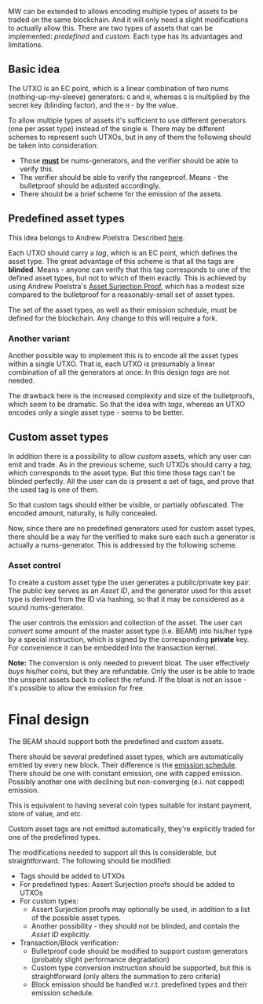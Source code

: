 MW can be extended to allows encoding multiple types of assets to be traded on the same blockchain. And it will only need a slight modifications to actually allow this.
There are two types of assets that can be implemented: _predefined_ and _custom_. Each type has its advantages and limitations.

## Basic idea

The UTXO is an EC point, which is a linear combination of two nums (nothing-up-my-sleeve) generators: `G` and `H`, whereas `G` is multiplied by the secret key (blinding factor), and the `H` - by the value.

To allow multiple types of assets it's sufficient to use different generators (one per asset type) instead of the single `H`. There may be different schemes to represent such UTXOs, but in any of them the following should be taken into consideration:

* Those <u>**must**</u> be nums-generators, and the verifier should be able to verify this.
* The verifier should be able to verify the rangeproof. Means - the bulletproof should be adjusted accordingly.
* There should be a brief scheme for the emission of the assets.

## Predefined asset types

This idea belongs to Andrew Poelstra. Described [here](https://blockstream.com/2017/04/03/blockstream-releases-elements-confidential-assets.html).

Each UTXO should carry a _tag_, which is an EC point, which defines the asset type. The great advantage of this scheme is that all the tags are **blinded**. Means - anyone can verify that this tag corresponds to one of the defined asset types, but not to which of them exactly. This is achieved by using Andrew Poelstra's <u>Asset Surjection Proof</u>, which has a modest size compared to the bulletproof for a reasonably-small set of asset types.

The set of the asset types, as well as their emission schedule, must be defined for the blockchain. Any change to this will require a fork.

### Another variant

Another possible way to implement this is to encode all the asset types within a single UTXO. That is, each UTXO is presumably a linear combination of all the generators at once. In this design _tags_ are not needed.

The drawback here is the increased complexity and size of the bulletproofs, which seem to be dramatic. So that the idea with _tags_, whereas an UTXO encodes only a single asset type - seems to be better.

## Custom asset types

In addition there is a possibility to allow _custom_ assets, which any user can emit and trade. As in the previous scheme, such UTXOs should carry a _tag_, which corresponds to the asset type. But this time those tags can't be blinded perfectly. All the user can do is present a set of tags, and prove that the used tag is one of them.

So that custom tags should either be visible, or partially obfuscated. The encoded amount, naturally, is fully concealed.

Now, since there are no predefined generators used for custom asset types, there should be a way for the verified to make sure each such a generator is actually a nums-generator. This is addressed by the following scheme.

### Asset control

To create a custom asset type the user generates a public/private key pair. The public key serves as an _Asset ID_, and the generator used for this asset type is derived from the ID via hashing, so that it may be considered as a sound nums-generator.

The user controls the emission and collection of the asset. The user can _convert_ some amount of the master asset type (i.e. BEAM) into his/her type by a special instruction, which is signed by the corresponding **private** key. For convenience it can be embedded into the transaction kernel.

**Note:** The conversion is only needed to prevent bloat. The user effectively _buys_ his/her coins, but they are refundable. Only the user is be able to trade the unspent assets back to collect the refund. If the bloat is not an issue - it's possible to allow the emission for free.

# Final design

The BEAM should support both the predefined and custom assets.

There should be several predefined asset types, which are automatically emitted by every new block. Their difference is the <u>emission schedule</u>. There should be one with constant emission, one with capped emission. Possibly another one with declining but non-converging (e.i. not capped) emission.

This is equivalent to having several coin types suitable for instant payment, store of value, and etc.

Custom asset tags are not emitted automatically, they're explicitly traded for one of the predefined types.

The modifications needed to support all this is considerable, but straightforward. The following should be modified:
* Tags should be added to UTXOs
* For predefined types: Assert Surjection proofs should be added to UTXOs
* For custom types:
   * Assert Surjection proofs may optionally be used, in addition to a list of the possible asset types.
   * Another possibility - they should not be blinded, and contain the _Asset ID_ explicitly.
* Transaction/Block verification:
   * Bulletproof code should be modified to support custom generators (probably slight performance degradation)
   * Custom type conversion instruction should be supported, but this is straightforward (only alters the summation to zero criteria)
   * Block emission should be handled w.r.t. predefined types and their emission schedule.


